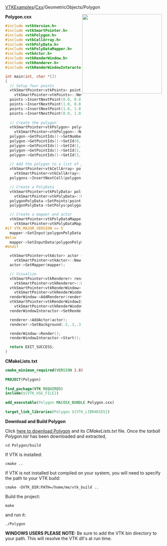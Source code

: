 [VTKExamples](/index/)/[Cxx](/Cxx)/GeometricObjects/Polygon

<img align="right" src="https://github.com/lorensen/VTKExamples/blob/gh-pages/Testing/Baseline/GeometricObjects/TestPolygon.png?raw=true" width="256" />

**Polygon.cxx**
```c++
#include <vtkVersion.h>
#include <vtkSmartPointer.h>
#include <vtkPolygon.h>
#include <vtkCellArray.h>
#include <vtkPolyData.h>
#include <vtkPolyDataMapper.h>
#include <vtkActor.h>
#include <vtkRenderWindow.h>
#include <vtkRenderer.h>
#include <vtkRenderWindowInteractor.h>

int main(int, char *[])
{
  // Setup four points
  vtkSmartPointer<vtkPoints> points =
    vtkSmartPointer<vtkPoints>::New();
  points->InsertNextPoint(0.0, 0.0, 0.0);
  points->InsertNextPoint(1.0, 0.0, 0.0);
  points->InsertNextPoint(1.0, 1.0, 0.0);
  points->InsertNextPoint(0.0, 1.0, 0.0);
  
  // Create the polygon
  vtkSmartPointer<vtkPolygon> polygon =
    vtkSmartPointer<vtkPolygon>::New();
  polygon->GetPointIds()->SetNumberOfIds(4); //make a quad
  polygon->GetPointIds()->SetId(0, 0);
  polygon->GetPointIds()->SetId(1, 1);
  polygon->GetPointIds()->SetId(2, 2);
  polygon->GetPointIds()->SetId(3, 3);
  
  // Add the polygon to a list of polygons
  vtkSmartPointer<vtkCellArray> polygons =
    vtkSmartPointer<vtkCellArray>::New();
  polygons->InsertNextCell(polygon);

  // Create a PolyData
  vtkSmartPointer<vtkPolyData> polygonPolyData =
    vtkSmartPointer<vtkPolyData>::New();
  polygonPolyData->SetPoints(points);
  polygonPolyData->SetPolys(polygons);

  // Create a mapper and actor
  vtkSmartPointer<vtkPolyDataMapper> mapper =
    vtkSmartPointer<vtkPolyDataMapper>::New();
#if VTK_MAJOR_VERSION <= 5
  mapper->SetInput(polygonPolyData);
#else
  mapper->SetInputData(polygonPolyData);
#endif

  vtkSmartPointer<vtkActor> actor =
    vtkSmartPointer<vtkActor>::New();
  actor->SetMapper(mapper);

  // Visualize
  vtkSmartPointer<vtkRenderer> renderer =
    vtkSmartPointer<vtkRenderer>::New();
  vtkSmartPointer<vtkRenderWindow> renderWindow =
    vtkSmartPointer<vtkRenderWindow>::New();
  renderWindow->AddRenderer(renderer);
  vtkSmartPointer<vtkRenderWindowInteractor> renderWindowInteractor =
    vtkSmartPointer<vtkRenderWindowInteractor>::New();
  renderWindowInteractor->SetRenderWindow(renderWindow);

  renderer->AddActor(actor);
  renderer->SetBackground(.5,.3,.31); // Background color salmon

  renderWindow->Render();
  renderWindowInteractor->Start();

  return EXIT_SUCCESS;
}
```
**CMakeLists.txt**
```cmake
cmake_minimum_required(VERSION 2.8)
 
PROJECT(Polygon)
 
find_package(VTK REQUIRED)
include(${VTK_USE_FILE})
 
add_executable(Polygon MACOSX_BUNDLE Polygon.cxx)
 
target_link_libraries(Polygon ${VTK_LIBRARIES})
```

**Download and Build Polygon**

Click [here to download Polygon](https://github.com/lorensen/VTKWikiExamplesTarballs/raw/master/Polygon.tar) and its *CMakeLists.txt* file.
Once the *tarball Polygon.tar* has been downloaded and extracted,
```
cd Polygon/build 
```
If VTK is installed:
```
cmake ..
```
If VTK is not installed but compiled on your system, you will need to specify the path to your VTK build:
```
cmake -DVTK_DIR:PATH=/home/me/vtk_build ..
```
Build the project:
```
make
```
and run it:
```
./Polygon
```
**WINDOWS USERS PLEASE NOTE:** Be sure to add the VTK bin directory to your path. This will resolve the VTK dll's at run time.

